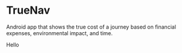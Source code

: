 # TrueNav
Android app that shows the true cost of a journey based on financial expenses, environmental impact, and time.

Hello
